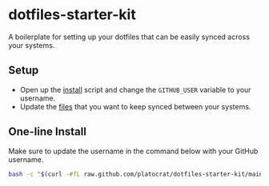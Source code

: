 # dotfiles-starter-kit

A boilerplate for setting up your dotfiles that can be easily synced across your systems.

## Setup

- Open up the [install](https://github.com/platocrat/dotfiles-starter-kit/blob/main/install) script and change the `GITHUB_USER` variable to your username.
- Update the [files](https://github.com/platocrat/dotfiles-starter-kit/blob/main/opt/files) that you want to keep synced between your systems.

## One-line Install

Make sure to update the username in the command below with your GitHub username.

```bash
bash -c "$(curl -#fL raw.github.com/platocrat/dotfiles-starter-kit/main/install)"
```
